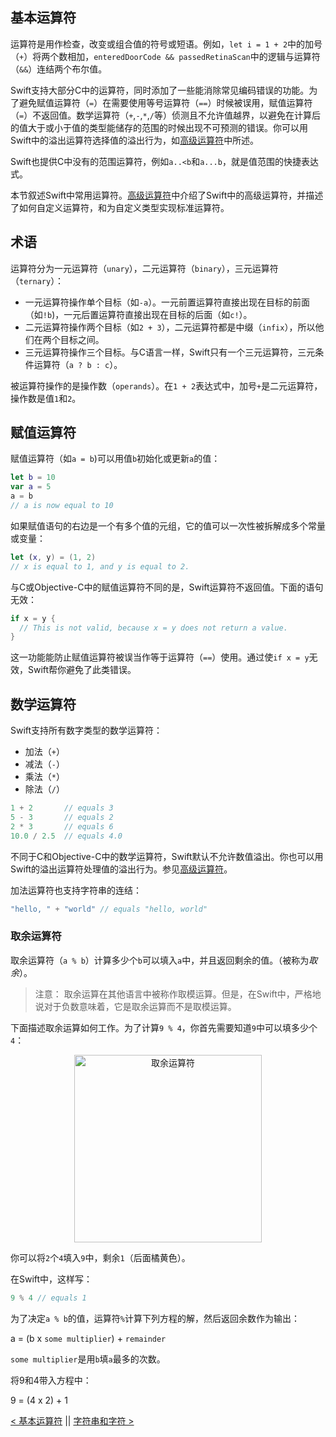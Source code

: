 ## 基本运算符
运算符是用作检查，改变或组合值的符号或短语。例如，`let i = 1 + 2`中的加号（`+`）将两个数相加，`enteredDoorCode && passedRetinaScan`中的逻辑与运算符（`&&`）连结两个布尔值。

Swift支持大部分C中的运算符，同时添加了一些能消除常见编码错误的功能。为了避免赋值运算符（`=`）在需要使用等号运算符（`==`）时候被误用，赋值运算符（`=`）不返回值。数学运算符（`+`,`-`,`*`,`/`等）侦测且不允许值越界，以避免在计算后的值大于或小于值的类型能储存的范围的时候出现不可预测的错误。你可以用Swift中的溢出运算符选择值的溢出行为，如[高级运算符](Advanced_Operators.md#溢出运算符)中所述。

Swift也提供C中没有的范围运算符，例如`a..<b`和`a...b`，就是值范围的快捷表达式。

本节叙述Swift中常用运算符。[高级运算符](Advanced_Operators.md)中介绍了Swift中的高级运算符，并描述了如何自定义运算符，和为自定义类型实现标准运算符。

## 术语

运算符分为一元运算符（`unary`），二元运算符（`binary`），三元运算符（`ternary`）：
* 一元运算符操作单个目标（如`-a`）。一元前置运算符直接出现在目标的前面（如`!b`)，一元后置运算符直接出现在目标的后面（如`c!`）。
* 二元运算符操作两个目标（如`2 + 3`），二元运算符都是中缀（`infix`），所以他们在两个目标之间。
* 三元运算符操作三个目标。与C语言一样，Swift只有一个三元运算符，三元条件运算符（`a ? b : c`）。

被运算符操作的是操作数（`operands`）。在`1 + 2`表达式中，加号`+`是二元运算符，操作数是值`1`和`2`。

## 赋值运算符
赋值运算符（如`a = b`)可以用值`b`初始化或更新`a`的值：
```swift
let b = 10
var a = 5
a = b
// a is now equal to 10
```
如果赋值语句的右边是一个有多个值的元组，它的值可以一次性被拆解成多个常量或变量：
```swift
let (x, y) = (1, 2)
// x is equal to 1, and y is equal to 2.
```

与C或Objective-C中的赋值运算符不同的是，Swift运算符不返回值。下面的语句无效：
```swift
if x = y {
  // This is not valid, because x = y does not return a value.
}
```

这一功能能防止赋值运算符被误当作等于运算符（`==`）使用。通过使`if x = y`无效，Swift帮你避免了此类错误。

## 数学运算符

Swift支持所有数字类型的数学运算符：
* 加法（`+`）
* 减法（`-`）
* 乘法（`*`）
* 除法（`/`）
```swift
1 + 2       // equals 3
5 - 3       // equals 2
2 * 3       // equals 6
10.0 / 2.5  // equals 4.0
```

不同于C和Objective-C中的数学运算符，Swift默认不允许数值溢出。你也可以用Swift的溢出运算符处理值的溢出行为。参见[高级运算符](Advanced_Operators.md#溢出运算符)。

加法运算符也支持字符串的连结：
```swift
"hello, " + "world" // equals "hello, world"
```

### 取余运算符
取余运算符（`a % b`）计算多少个`b`可以填入`a`中，并且返回剩余的值。（被称为*取余*）。
> 注意：
> 取余运算在其他语言中被称作取模运算。但是，在Swift中，严格地说对于负数意味着，它是取余运算而不是取模运算。

下面描述取余运算如何工作。为了计算`9 % 4`，你首先需要知道`9`中可以填多少个`4`：

<p align="center">
<img src="https://docs.swift.org/swift-book/_images/remainderInteger_2x.png" alt="取余运算符" width="300"/>
</p>

你可以将`2`个`4`填入`9`中，剩余`1`（后面橘黄色）。

在Swift中，这样写：
```swift
9 % 4 // equals 1
```

为了决定`a % b`的值，运算符`%`计算下列方程的解，然后返回余数作为输出：

a = (b x `some multiplier`) + `remainder`

`some multiplier`是用`b`填`a`最多的次数。

将9和4带入方程中：

9 = (4 x 2) + 1








[< 基本运算符](Basic_Operators.md) || [字符串和字符 >](Strings_and_Characters.md)
